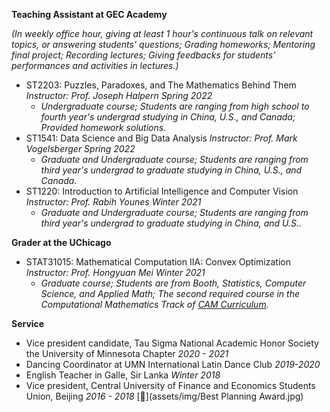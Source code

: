 **Teaching Assistant at GEC Academy**

*(In weekly office hour, giving at least 1 hour's continuous talk on relevant topics, or answering students' questions; Grading homeworks; Mentoring final project; Recording lectures; Giving feedbacks for students' performances and activities in lectures.)*
* ST2203: Puzzles, Paradoxes, and The Mathematics Behind Them *Instructor: Prof. Joseph Halpern     Spring 2022*
  * *Undergraduate course; Students are ranging from high school to fourth year's undergrad studying in China, U.S., and Canada; Provided homework solutions.*
* ST1541: Data Science and Big Data Analysis *Instructor: Prof. Mark Vogelsberger     Spring 2022*
  * *Graduate and Undergraduate course; Students are ranging from third year's undergrad to graduate studying in China, U.S., and Canada.*
* ST1220: Introduction to Artificial Intelligence and Computer Vision *Instructor: Prof. Rabih Younes     Winter 2021*
  * *Graduate and Undergraduate course; Students are ranging from third year's undergrad to graduate studying in China, and U.S..*

**Grader at the UChicago**
* STAT31015: Mathematical Computation IIA: Convex Optimization *Instructor: Prof. Hongyuan Mei     Winter 2021*
  * *Graduate course; Students are from Booth, Statistics, Computer Science, and Applied Math; The second required course in the Computational Mathematics Track of [CAM Curriculum](https://voices.uchicago.edu/cammasters/course-offerings/#caam31015).*

**Service**
* Vice president candidate, Tau Sigma National Academic Honor Society the University of Minnesota Chapter *2020 - 2021*
* Dancing Coordinator at UMN International Latin Dance Club *2019-2020*
* English Teacher in Galle, Sir Lanka *Winter 2018*
* Vice president, Central University of Finance and Economics Students Union, Beijing *2016 - 2018* [📄](assets/img/Best Planning Award.jpg)
